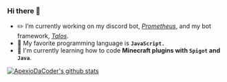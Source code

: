 ### Hi there 👋
- ✏️ I’m currently working on my discord bot, *[Prometheus](https://github.com/ApexioDaCoder/Prometheus)*, and my bot framework, *[Talos](https://github.com/ApexioDaCoder/talos)*.
- 📃 My favorite programming language is **`JavaScript.`**
- 📘 I'm currently learning how to code **Minecraft plugins with `Spigot` and `Java`**.


[![ApexioDaCoder's github stats](https://github-readme-stats.vercel.app/api?username=ApexioDaCoder)]()
